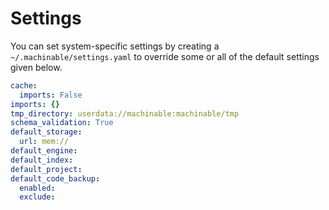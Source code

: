 # Settings

You can set system-specific settings by creating a `~/.machinable/settings.yaml` to override some or all of the default settings given below.

```yaml
cache:
  imports: False
imports: {}
tmp_directory: userdata://machinable:machinable/tmp
schema_validation: True
default_storage:
  url: mem://
default_engine:
default_index:
default_project:
default_code_backup:
  enabled:
  exclude:
```
